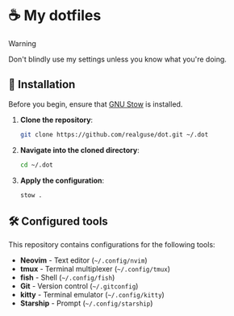 # ☕ My dotfiles

> [!WARNING]
> Don't blindly use my settings unless you know what you're doing.

## 🚀 Installation

Before you begin, ensure that [GNU Stow](https://www.gnu.org/software/stow/) is installed.

1. **Clone the repository**:

   ```sh
   git clone https://github.com/realguse/dot.git ~/.dot
   ```

2. **Navigate into the cloned directory**:

   ```sh
   cd ~/.dot
   ```

3. **Apply the configuration**:

   ```sh
   stow .
   ```

## 🛠️ Configured tools

This repository contains configurations for the following tools:

- **Neovim** - Text editor (`~/.config/nvim`)
- **tmux** - Terminal multiplexer (`~/.config/tmux`)
- **fish** - Shell (`~/.config/fish`)
- **Git** - Version control (`~/.gitconfig`)
- **kitty** - Terminal emulator (`~/.config/kitty`)
- **Starship** - Prompt (`~/.config/starship`)

